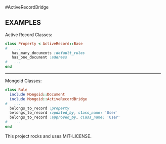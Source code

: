 #ActiveRecordBridge



## EXAMPLES

Active Record Classes:
```ruby
class Property < ActiveRecord::Base
#   ...
   has_many_documents :default_rules
   has_one_document :address
#   ...
end
```
----
Mongoid Classes:
```ruby
class Rule
  include Mongoid::Document
  include Mongoid::ActiveRecordBridge
#   ...
  belongs_to_record :property
  belongs_to_record :updated_by, class_name: 'User'
  belongs_to_record :approved_by, class_name: 'User'
#   ...
end
```

This project rocks and uses MIT-LICENSE.
